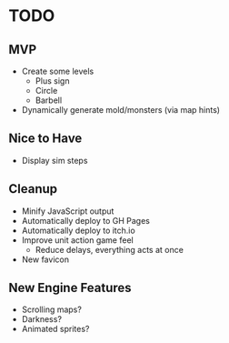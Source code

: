 # TODO

## MVP

- Create some levels
  - Plus sign
  - Circle
  - Barbell
- Dynamically generate mold/monsters (via map hints)

## Nice to Have

- Display sim steps

## Cleanup

- Minify JavaScript output
- Automatically deploy to GH Pages
- Automatically deploy to itch.io
- Improve unit action game feel
  - Reduce delays, everything acts at once
- New favicon

## New Engine Features

- Scrolling maps?
- Darkness?
- Animated sprites?
